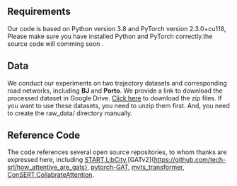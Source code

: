 

## Requirements

Our code is based on Python version 3.8 and PyTorch version 2.3.0+cu118, Please make sure you have installed Python and PyTorch correctly.the source code will comming soon .

## Data

We conduct our experiments on two trajectory datasets and corresponding road networks, including **BJ** and **Porto**. We provide a link to download the processed dataset in Google Drive. [Click here](https://github.com/aptx1231/start) to download the zip files. If you want to use these datasets, you need to unzip them first. And, you need to create the raw_data/ directory manually. 


## Reference Code

The code references several open source repositories, to whom thanks are expressed here, including [START](https://github.com/aptx1231/start),[LibCity](https://github.com/LibCity/Bigscity-LibCity),[GATv2]{https://github.com/tech-srl/how_attentive_are_gats}, [pytorch-GAT](https://github.com/gordicaleksa/pytorch-GAT), [mvts_transformer](https://github.com/gzerveas/mvts_transformer), [ConSERT](https://github.com/yym6472/ConSERT),[CollabrateAttention](https://github.com/epfml/collaborative-attention).




